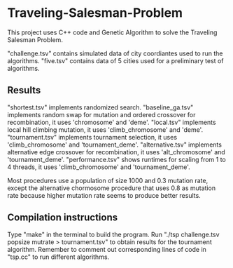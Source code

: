 # Traveling-Salesman-Problem

This project uses C++ code and Genetic Algorithm to solve the Traveling Salesman Problem. 

"challenge.tsv" contains simulated data of city coordiantes used to run the algorithms. "five.tsv" contains data of 5 cities used for a preliminary test of algorithms. 

## Results
"shortest.tsv" implements randomized search. 
"baseline_ga.tsv" implements random swap for mutation and ordered crossover for recombination, it uses 'chromosome' and 'deme'.
"local.tsv" implements local hill climbing mutation, it uses 'climb_chromosome' and 'deme'.
"tournament.tsv" implements tournament selection, it uses 'climb_chromosome' and 'tournament_deme'.
"alternative.tsv" implements alternative edge crossover for recombination, it uses 'alt_chromosome' and 'tournament_deme'.
"performance.tsv" shows runtimes for scaling from 1 to 4 threads, it uses 'climb_chromosome' and 'tournament_deme'.

Most procedures use a population of size 1000 and 0.3 mutation rate, except the alternative chormosome procedure that uses 0.8 as mutation rate because higher mutation rate seems to produce better results. 

## Compilation instructions
Type "make" in the terminal to build the program. 
Run "./tsp challenge.tsv popsize mutrate > tournament.tsv" to obtain results for the tournament algorithm. Remember to comment out corresponding lines of code in "tsp.cc" to run different algorithms.
